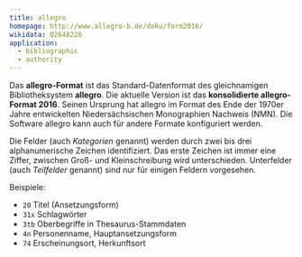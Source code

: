 ```yaml
---
title: allegro
homepage: http://www.allegro-b.de/doku/form2016/
wikidata: Q2648226
application:
  - bibliographic
  - authority
---
```


Das **allegro-Format** ist das Standard-Datenformat des gleichnamigen
Bibliotheksystem **allegro**. Die aktuelle Version ist das **konsolidierte
allegro-Format 2016**. Seinen Ursprung hat allegro im Format des Ende der
1970er Jahre entwickelten Niedersächsischen Monographien Nachweis (NMN).
Die Software allegro kann auch für andere Formate konfiguriert werden.

Die Felder (auch *Kategorien* genannt) werden durch zwei bis drei
alphanumerische Zeichen identifiziert. Das erste Zeichen ist immer eine
Ziffer, zwischen Groß- und Kleinschreibung wird unterschieden. 
Unterfelder (auch *Teilfelder* genannt) sind nur für einigen Feldern
vorgesehen.

Beispiele:

* `20` Titel (Ansetzungsform)
* `31x` Schlagwörter
* `3tb` Oberbegriffe in Thesaurus-Stammdaten
* `4n` Personenname, Hauptansetzungsform
* `74` Erscheinungsort, Herkunftsort 

